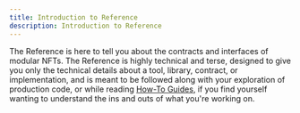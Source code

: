 ```yaml
---
title: Introduction to Reference
description: Introduction to Reference
---
```


The Reference is here to tell you about the contracts and interfaces of modular
NFTs. The Reference is highly technical and terse, designed to give you only the
technical details about a tool, library, contract, or implementation, and is
meant to be followed along with your exploration of production code, or while
reading [How-To Guides](/guides/intro), if you find yourself wanting to
understand the ins and outs of what you're working on.
